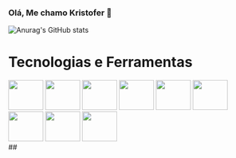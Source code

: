 ### Olá, Me chamo Kristofer 👋

![Anurag's GitHub stats](https://github-readme-stats.vercel.app/api?username=KristoferBorges&show_icons=true&theme=transparent)

<h1>Tecnologias e Ferramentas</h1>
<div>
  <img height="60" width="70" src="https://cdn.jsdelivr.net/gh/devicons/devicon/icons/csharp/csharp-original.svg" />
  <img height="60" width="70" src="https://cdn.jsdelivr.net/gh/devicons/devicon/icons/python/python-original.svg" />
  <img height="60" width="70" src="https://cdn.jsdelivr.net/gh/devicons/devicon/icons/django/django-plain.svg" />
  <img height="60" width="70" src="https://cdn.jsdelivr.net/gh/devicons/devicon/icons/mysql/mysql-original.svg" />
  <img height="60" width="70" src="https://cdn.jsdelivr.net/gh/devicons/devicon/icons/html5/html5-plain-wordmark.svg" />
  <img height="60" width="70" src="https://cdn.jsdelivr.net/gh/devicons/devicon/icons/css3/css3-plain-wordmark.svg" />
  <img height="60" width="70" src="https://cdn.jsdelivr.net/gh/devicons/devicon/icons/git/git-original.svg" />
  <img height="60" width="70" src="https://cdn.jsdelivr.net/gh/devicons/devicon/icons/visualstudio/visualstudio-plain.svg" />
  <img height="60" width="70" src="https://cdn.jsdelivr.net/gh/devicons/devicon/icons/vscode/vscode-original.svg" />
</div>
##


